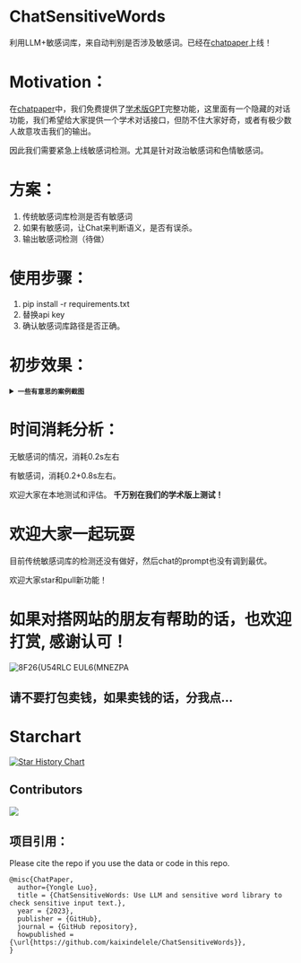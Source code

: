 # ChatSensitiveWords
利用LLM+敏感词库，来自动判别是否涉及敏感词。已经在[chatpaper](https://chatwithpaper.org)上线！

# Motivation：
在[chatpaper](https://chatwithpaper.org)中，我们免费提供了[学术版GPT](https://github.com/binary-husky/gpt_academic)完整功能，这里面有一个隐藏的对话功能，我们希望给大家提供一个学术对话接口，但防不住大家好奇，或者有极少数人故意攻击我们的输出。

因此我们需要紧急上线敏感词检测。尤其是针对政治敏感词和色情敏感词。

# 方案：
1. 传统敏感词库检测是否有敏感词
2. 如果有敏感词，让Chat来判断语义，是否有误杀。
3. 输出敏感词检测（待做）

# 使用步骤：
1. pip install -r requirements.txt
2. 替换api key
3. 确认敏感词库路径是否正确。

# 初步效果：
<details><summary><code><b>一些有意思的案例截图</b></code></summary>
  
![GO5YV8RZ$$FOQ) 4 CEBHKG](https://github.com/kaixindelele/ChatSensitiveWords/assets/28528386/1a05c2a1-8572-4744-aa12-6098bb0b0826)

![M MNO8I853}YN RNLCGXNPR](https://github.com/kaixindelele/ChatSensitiveWords/assets/28528386/d46a16af-2b38-4ccb-856b-263b0c5aac00)

![FA LNCEEAC(XT05JVAQUJ~4](https://github.com/kaixindelele/ChatSensitiveWords/assets/28528386/23ca1586-3ed1-418d-8093-20999e9c6c03)

![7JU@}TJ 0)N8Z3{Z_63FE H](https://github.com/kaixindelele/ChatSensitiveWords/assets/28528386/eefd58ff-44e9-439c-8d4b-fbbd9e0ac8e8)

</details>

# 时间消耗分析：
无敏感词的情况，消耗0.2s左右

有敏感词，消耗0.2+0.8s左右。

欢迎大家在本地测试和评估。
**千万别在我们的学术版上测试！**

# 欢迎大家一起玩耍
目前传统敏感词库的检测还没有做好，然后chat的prompt也没有调到最优。

欢迎大家star和pull新功能！

# 如果对搭网站的朋友有帮助的话，也欢迎打赏, 感谢认可！

![8F26{U54RLC EUL6(MNEZPA](https://github.com/kaixindelele/ChatSensitiveWords/assets/28528386/1e87e11a-fbe2-4f7d-a754-ce8f596c0a4d)

## 请不要打包卖钱，如果卖钱的话，分我点...


# Starchart

[![Star History Chart](https://api.star-history.com/svg?repos=kaixindelele/ChatSensitiveWords&type=Date)](https://star-history.com/#kaixindelele/ChatSensitiveWords&Date)

## Contributors

<a href="https://github.com/kaixindelele/ChatSensitiveWords/graphs/contributors">
  <img src="https://contrib.rocks/image?repo=kaixindelele/ChatSensitiveWords" />
</a>


## 项目引用：
Please cite the repo if you use the data or code in this repo.

```
@misc{ChatPaper,
  author={Yongle Luo},
  title = {ChatSensitiveWords: Use LLM and sensitive word library to check sensitive input text.},
  year = {2023},
  publisher = {GitHub},
  journal = {GitHub repository},
  howpublished = {\url{https://github.com/kaixindelele/ChatSensitiveWords}},
}
```

